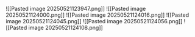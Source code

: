 ![[Pasted image 20250521123947.png]]
![[Pasted image 20250521124000.png]]
![[Pasted image 20250521124016.png]]
![[Pasted image 20250521124045.png]]
![[Pasted image 20250521124056.png]]
![[Pasted image 20250521124108.png]]

